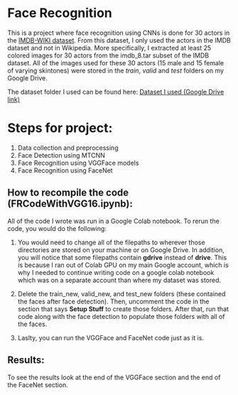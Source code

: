 # Face Recognition
This is a project where face recognition using CNNs is done for 30 actors in the [IMDB-WIKI dataset](https://data.vision.ee.ethz.ch/cvl/rrothe/imdb-wiki/). From this dataset, I only used the actors in the IMDB dataset and not in Wikipedia. More specifically, I extracted at least 25 colored images for 30 actors from the imdb_8.tar subset of the IMDB dataset. 
All of the images used for these 30 actors (15 male and 15 female of varying skintones) were stored in the _train_, _valid_ and _test_ folders on my Google Drive.

The dataset folder I used can be found here: [Dataset I used (Google Drive link)](https://drive.google.com/drive/folders/1dvPUVQG49epamQyqDUU34-RZqyRnmc4b)

# Steps for project:
1. Data collection and preprocessing
2. Face Detection using MTCNN
3. Face Recognition using VGGFace models
4. Face Recognition using FaceNet

## How to recompile the code (FRCodeWithVGG16.ipynb):
All of the code I wrote was run in a Google Colab notebook. To rerun the code, you would do the following:

1. You would need to change all of the filepaths to wherever those directories are stored on your machine or on Google Drive. 
In addition, you will notice that some filepaths contain **gdrive** instead of **drive**. This is because I ran out of Colab GPU on my main Google account, which is why I needed to continue writing code on a google colab notebook which was on a separate account than where my dataset was stored. 

2. Delete the train_new, valid_new, and test_new folders (these contained the faces after face detection). Then, uncomment the code in the section that says **Setup Stuff** to create those folders. After that, run that code along with the face detection to populate those folders with all of the faces.

3. Laslty, you can run the VGGFace and FaceNet code just as it is.


## Results: 
To see the results look at the end of the VGGFace section and the end of the FaceNet section.



